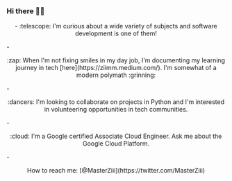 
  ### Hi there 👋:smile:

<!--
**Z11mm/z11mm** is a ✨ _special_ ✨ repository because its `README.md` (this file) appears on your GitHub profile.

Here are some ideas to get you started:

- 🔭 I’m currently working on ...
- 🌱 I’m currently learning ...
- 👯 I’m looking to collaborate on ...
- 🤔 I’m looking for help with ...
- 💬 Ask me about ...
- 📫 How to reach me: ...
- 😄 Pronouns: ...
- ⚡ Fun fact: ...
-->
<p align="center">
- :telescope: I'm curious about a wide variety of subjects and software development is one of them! </p>
- <p align="center"> :zap: When I'm not fixing smiles in my day job, I'm documenting my learning journey in tech [here](https://ziimm.medium.com/). I'm somewhat of a modern polymath :grinning: </p>
- <p align="center"> :dancers: I'm looking to collaborate on projects in Python and I'm interested in volunteering opportunities in tech communities.</p>
- <p align="center"> :cloud: I'm a Google certified Associate Cloud Engineer. Ask me about the Google Cloud Platform.</p>
- <p align="center"> How to reach me: [@MasterZiii](https://twitter.com/MasterZiii) </p>
